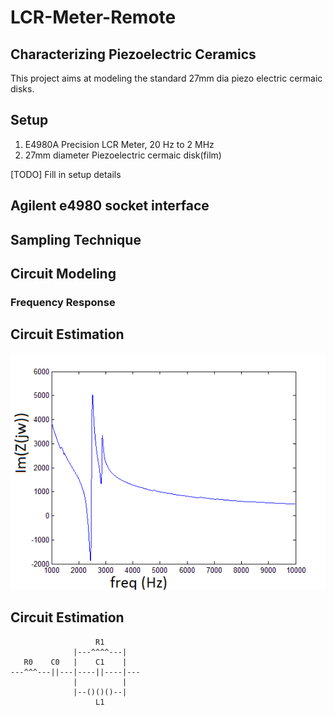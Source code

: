 # LCR-Meter-Remote
## Characterizing Piezoelectric Ceramics

This project aims at modeling the standard 27mm dia piezo electric cermaic disks.

## Setup
1. E4980A Precision LCR Meter, 20 Hz to 2 MHz
2. 27mm diameter Piezoelectric cermaic disk(film)

[TODO] Fill in setup details

## Agilent e4980 socket interface

## Sampling Technique

## Circuit Modeling
### Frequency Response

## Circuit Estimation
![alt text](https://github.com/AK101111/LCR-Meter-Remote/blob/master/image.png "Frequency Response of the piezo disk")
## Circuit Estimation
```
                   R1
              |---^^^^---|			
   R0    C0   |    C1    |   
---^^^---||---|----||----|---
              |          |
              |--()()()--|
                   L1
```
